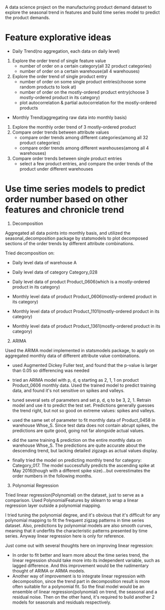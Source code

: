 A data science project on the manufacturing product demand dataset to explore the seasonal trend in features and build time series model to predict the product demands.

# Feature explorative ideas
- Daily Trend(no aggregation, each data on daily level)
1. Explore the order trend of single feature value
	* number of order on a certain category(all 32 product categories)
	* number of order on a certain warehouse(all 4 warehouses)
2. Explore the order trend of single product entry
	* number of order on some single product entries(choose some random products to look at)
	* number of order on the mostly-ordered product entry(choose 3 mostly-ordered product in its category)
	* plot autocorrelation & partial autocorrelation for the mostly-ordered products


- Monthly Trend(aggregating raw data into monthly basis)
1. Explore the monthly order trend of 3 mostly-ordered product
2. Compare order trends between attribute values
	* compare order trends among different categories(among all 32 product categories)
	* compare order trends among different warehouses(among all 4 warehouses)
3. Compare order trends between single product entries
	* select a few product entries, and compare the order trends of the product under different warehouses
 
# Use time series models to predict order number based on other features and chronicle trend
1. Decomposition

Aggregated all data points into monthly basis, and utilized the seasonal_decomposition package by statsmodels to plot decomposed sections of the order trends by different attribute combinations.

Tried decomposition on:

- Daily level data of warehouse A
	
- Daily level data of category Category_028
	
- Daily level data of product Product_0606(which is a mostly-ordered product in its category)
	
- Monthly level data of product Product_0606(mostly-ordered product in its category)
	
- Monthly level data of product Product_1101(mostly-ordered product in its category)
	
- Monthly level data of product Product_1361(mostly-ordered product in its category)
	
	
2. ARIMA

Used the ARIMA model implemented in statsmodels package, to apply on aggregated monthly data of different attribute value combinations.

- used Augmented Dickey Fuller test, and found that the p-value is larger than 0.05 so differencing was needed
	
- tried an ARIMA model with p, d, q starting as 2, 1, 1 on product Product_0606 monthly data. Used the trained model to predict training data, and found it's not sensitive on spikes and valleys.
	
- tuned several sets of parameters and set p, d, q to be 3, 2, 1. Retrain model and use it to predict the test set. Predictions generally guesses the trend right, but not so good on extreme values: spikes and valleys.
	
- used the same set of parameter to fit monthly data of Product_0458 in warehouse Whse_S. Since test data does not contain abrupt spikes, the predictions are quite good, going not far alongside actual values.
	
- did the same training & prediction on the entire monthly data on warehouse Whse_S. The predictions are quite accurate about the descending trend, but lacking detailed zigzags as actual values display.
	
- finally tried the model on predicting monthly trend for category: Category_017. The model successfully predicts the ascending spike at May 2016(though with a different spike size)...but overestimates the order numbers in the following months.
	

3. Polynomial Regression

Tried linear regression(Polynomial) on the dataset, just to serve as a comparison. Used PolynomialFeatures by sklearn to wrap a linear regression layer outside a polynomial mapping.

I tried tuning the polynomial degree, and it's obvious that it's difficult for any polynomial mapping to fit the frequent zigzag patterns in time series dataset. Also, predictions by polynomial models are also smooth curves, meaning that it underfits the characteristic patterns presented by time series. Anyway linear regression here is only for reference.

Just come out with several thoughts here on improving linear regression:

- In order to fit better and learn more about the time series trend, the linear regression should take more into its independent variable, such as lagged difference. And this improvement would be the rudimentary thought of ARIMA or ARMA models.
- Another way of improvement is to integrate linear regression with decomposition, since the trend part in decomposition result is more often suitable for a polynomial fit. So the final model would be an ensemble of linear regression(polynomial) on trend, the seasonal and a residual noise. Then on the other hand, it's required to build another 2 models for seasonals and residuals respectively.

